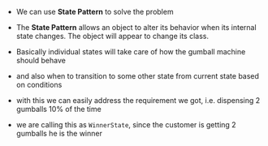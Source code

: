 * We can use **State Pattern** to solve the problem
* The **State Pattern** allows an object to alter its behavior when its internal state changes. The object will appear to change its class.
* Basically individual states will take care of how the gumball machine should behave
* and also when to transition to some other state from current state based on conditions

* with this we can easily address the requirement we got, i.e. dispensing 2 gumballs 10% of the time
* we are calling this as `WinnerState`, since the customer is getting 2 gumballs he is the winner